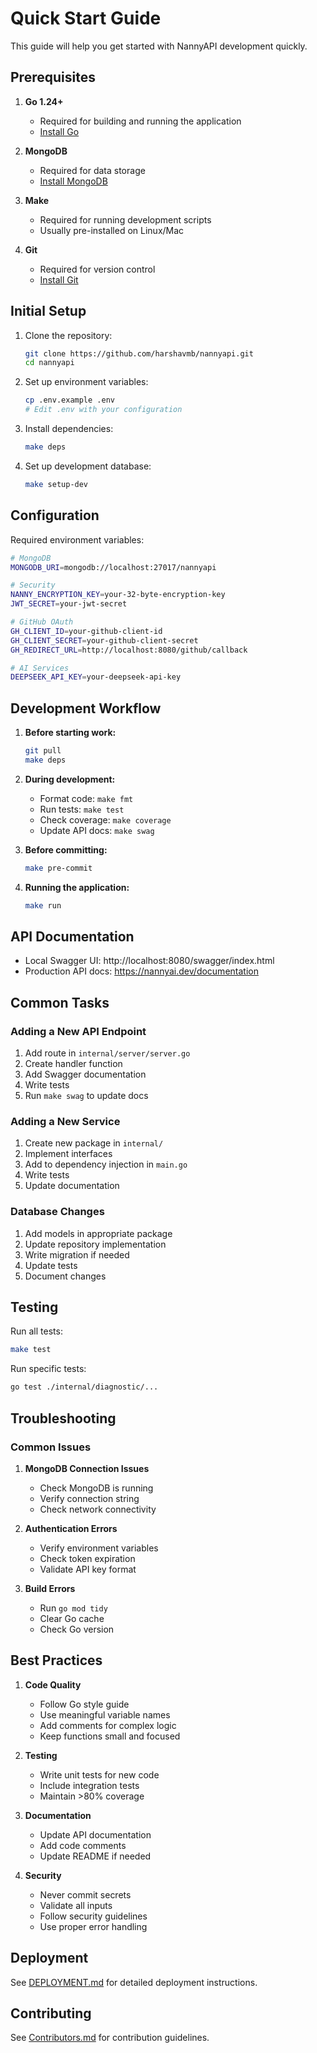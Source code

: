# Quick Start Guide

This guide will help you get started with NannyAPI development quickly.

## Prerequisites

1. **Go 1.24+**
   - Required for building and running the application
   - [Install Go](https://golang.org/doc/install)

2. **MongoDB**
   - Required for data storage
   - [Install MongoDB](https://docs.mongodb.com/manual/installation/)

3. **Make**
   - Required for running development scripts
   - Usually pre-installed on Linux/Mac

4. **Git**
   - Required for version control
   - [Install Git](https://git-scm.com/book/en/v2/Getting-Started-Installing-Git)

## Initial Setup

1. Clone the repository:
   ```bash
   git clone https://github.com/harshavmb/nannyapi.git
   cd nannyapi
   ```

2. Set up environment variables:
   ```bash
   cp .env.example .env
   # Edit .env with your configuration
   ```

3. Install dependencies:
   ```bash
   make deps
   ```

4. Set up development database:
   ```bash
   make setup-dev
   ```

## Configuration

Required environment variables:

```bash
# MongoDB
MONGODB_URI=mongodb://localhost:27017/nannyapi

# Security
NANNY_ENCRYPTION_KEY=your-32-byte-encryption-key
JWT_SECRET=your-jwt-secret

# GitHub OAuth
GH_CLIENT_ID=your-github-client-id
GH_CLIENT_SECRET=your-github-client-secret
GH_REDIRECT_URL=http://localhost:8080/github/callback

# AI Services
DEEPSEEK_API_KEY=your-deepseek-api-key
```

## Development Workflow

1. **Before starting work:**
   ```bash
   git pull
   make deps
   ```

2. **During development:**
   - Format code: `make fmt`
   - Run tests: `make test`
   - Check coverage: `make coverage`
   - Update API docs: `make swag`

3. **Before committing:**
   ```bash
   make pre-commit
   ```

4. **Running the application:**
   ```bash
   make run
   ```

## API Documentation

- Local Swagger UI: http://localhost:8080/swagger/index.html
- Production API docs: https://nannyai.dev/documentation

## Common Tasks

### Adding a New API Endpoint

1. Add route in `internal/server/server.go`
2. Create handler function
3. Add Swagger documentation
4. Write tests
5. Run `make swag` to update docs

### Adding a New Service

1. Create new package in `internal/`
2. Implement interfaces
3. Add to dependency injection in `main.go`
4. Write tests
5. Update documentation

### Database Changes

1. Add models in appropriate package
2. Update repository implementation
3. Write migration if needed
4. Update tests
5. Document changes

## Testing

Run all tests:
```bash
make test
```

Run specific tests:
```bash
go test ./internal/diagnostic/...
```

## Troubleshooting

### Common Issues

1. **MongoDB Connection Issues**
   - Check MongoDB is running
   - Verify connection string
   - Check network connectivity

2. **Authentication Errors**
   - Verify environment variables
   - Check token expiration
   - Validate API key format

3. **Build Errors**
   - Run `go mod tidy`
   - Clear Go cache
   - Check Go version

## Best Practices

1. **Code Quality**
   - Follow Go style guide
   - Use meaningful variable names
   - Add comments for complex logic
   - Keep functions small and focused

2. **Testing**
   - Write unit tests for new code
   - Include integration tests
   - Maintain >80% coverage

3. **Documentation**
   - Update API documentation
   - Add code comments
   - Update README if needed

4. **Security**
   - Never commit secrets
   - Validate all inputs
   - Follow security guidelines
   - Use proper error handling

## Deployment

See [DEPLOYMENT.md](DEPLOYMENT.md) for detailed deployment instructions.

## Contributing

See [Contributors.md](../Contributors.md) for contribution guidelines.
